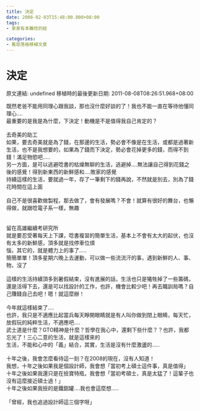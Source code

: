 ```yaml
---
title: 決定
date: 2008-02-03T15:48:00.000+08:00
tags: 
- 家家有本難唸的經

categories:
- 舊部落格移植文章
---
```


# 決定

原文連結: undefined
移植時的最後更新日期: 2011-08-08T08:26:51.968+08:00

既然老爸不能用同理心跟我談，那也沒什麼好談的了！我也不能一直在等待他懂同理心....<br />最重要的是我是為什麼，下決定！動機是不是值得我自己肯定的？<br /><br />去奇美的助工<br />如果，要去奇美就是為了錢，在那邊的生活，勢必會不像是在生活，或都是過著新生活，也不是我想要的，如果為了錢而下決定，勢必會花掉更多的錢，而得不到錢！滿足物慾吧.....<br />另一方面，是可以逃避唸書的枯燥無聊的生活，逃避掉....無法讓自己得到花錢之後的感覺！得到新東西的新鮮感和....敗家的感覺<br />持續這樣的生活，要就過一年，存了一筆剩下的錢再說，不然就是別去，別為了錢花時間在這上面<br /><br />自己不是很喜歡做製程，那去做了，會有發展嗎？不會！就算有很好的舞台，也懶得做，就跟唸電子系一樣，無趣<br /><br /><br />留在高雄繼續考研究所<br />就是要忍受著每天上下課，唸書複習的簡單生活，基本上不會有太大的起伏，也沒有太多的新鮮感，頂多就是找停車位煩<br />惱，其它的，就是體力上的事了.....<br />簡簡單單！頂多星期六晚上去運動，可以做一些流流汗的事，遇到新鮮的人、事、物，沒了<br /><br />這樣的生活持續頂多到暑假結束，沒有進展的話，生活也只是犧牲掉了一些籌碼，還是活得下去，還是可以找設計的工作，也許，機會比較少吧！再去職訓局嗎？自己賺錢自己去吧！嗯！就這麼辦！<br /><br />今年就這樣結束了....<br />也許，我只是不適應比起當兵每天睜開眼睛就是有人叫你做到閉上眼睛，每天忙，放假玩的純粹生活，不適應吧....<br />武士道是什麼？GTO精神是什麼？哲學在我心中，還剩下些什麼？？也許，我都忘光了！三心二意的生活，就是這樣來的<br />生活，不能和心中的「義」結合，其實，生活是沒有什麼激盪的.....<br /><br />十年之後，我會怎麼看待這一刻？在2008的現在，沒有人知道！<br />我想，十年之後如果我是個設計師，我會想「當初考上碩士這件事，真是值得」<br />十年之後如果我還只是在撿寶特瓶，我會想「當初考碩士，真是太猛了！這輩子也沒有這麼接近碩士過！」<br />十年之後如果我撿的是鐵鋁罐....我也會這麼想.....<br /><br />「曾經，我也追過設計師這三個字呀」
